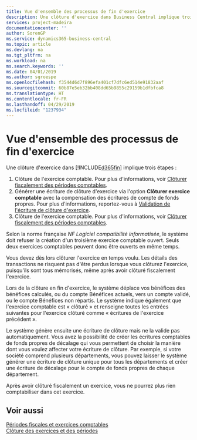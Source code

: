 ```yaml
---
title: Vue d'ensemble des processus de fin d'exercice
description: Une clôture d'exercice dans Business Central implique trois étapes.
services: project-madeira
documentationcenter: ''
author: SorenGP
ms.service: dynamics365-business-central
ms.topic: article
ms.devlang: na
ms.tgt_pltfrm: na
ms.workload: na
ms.search.keywords: ''
ms.date: 04/01/2019
ms.author: sgroespe
ms.openlocfilehash: f3544d6d7f896efa401cf7dfc6ed514e91832aaf
ms.sourcegitcommit: 60b87e5eb32bb408dd65b9855c29159b1dfbfca8
ms.translationtype: HT
ms.contentlocale: fr-FR
ms.lasthandoff: 04/29/2019
ms.locfileid: "1237934"
---
```

# <a name="year-end-processes-overview"></a>Vue d'ensemble des processus de fin d'exercice
Une clôture d'exercice dans [!INCLUDE[d365fin](../../includes/d365fin_md.md)] implique trois étapes :  

1.  Clôture de l'exercice comptable. Pour plus d'informations, voir [Clôturer fiscalement des périodes comptables](how-to-fiscally-close-accounting-periods.md).  
2.  Générer une écriture de clôture d'exercice via l'option **Clôturer exercice comptable** avec la compensation des écritures de compte de fonds propres. Pour plus d'informations, reportez-vous à [Validation de l'écriture de clôture d'exercice](how-to-post-the-year-end-closing-entry.md).  
3.  Clôture de l'exercice comptable. Pour plus d'informations, voir [Clôturer fiscalement des périodes comptables](how-to-fiscally-close-accounting-periods.md).  

Selon la norme française *NF Logiciel compatibilité informatisée*, le système doit refuser la création d'un troisième exercice comptable ouvert. Seuls deux exercices comptables peuvent donc être ouverts en même temps.  

Vous devez dès lors clôturer l'exercice en temps voulu. Les détails des transactions ne risquent pas d'être perdus lorsque vous clôturez l'exercice, puisqu'ils sont tous mémorisés, même après avoir clôturé fiscalement l'exercice.  

Lors de la clôture en fin d'exercice, le système déplace vos bénéfices des bénéfices calculés, ou du compte Bénéfices actuels, vers un compte validé, ou le compte Bénéfices non répartis. Le système indique également que l'exercice comptable est « clôturé » et renseigne toutes les entrées suivantes pour l'exercice clôturé comme « écritures de l'exercice précédent ».  

Le système génère ensuite une écriture de clôture mais ne la valide pas automatiquement. Vous avez la possibilité de créer les écritures comptables de fonds propres de décalage qui vous permettent de choisir la manière dont vous voulez affecter votre écriture de clôture. Par exemple, si votre société comprend plusieurs départements, vous pouvez laisser le système générer une écriture de clôture unique pour tous les départements et créer une écriture de décalage pour le compte de fonds propres de chaque département.  

Après avoir clôturé fiscalement un exercice, vous ne pourrez plus rien comptabiliser dans cet exercice.  

## <a name="see-also"></a>Voir aussi  
 [Périodes fiscales et exercices comptables](fiscal-periods-and-fiscal-years.md)   
 [Clôture des exercices et des périodes](../../year-close-years-periods.md)
